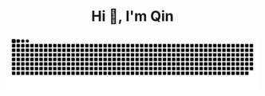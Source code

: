<h1 align="center">Hi 👋, I'm Qin</h1>
 
<p align="center"><img src="https://raw.githubusercontent.com/qxqxia/qxqxia/master/assets/github-contribution-grid-snake.svg" alt="Hello, World! (Or just a snake. (Or just use Markdown :D))" /></p>

<!--
**qxqxia/qxqxia** is a ✨ _special_ ✨ repository because its `README.md` (this file) appears on your GitHub profile.

Here are some ideas to get you started:

- 🔭 I’m currently working on ...
- 🌱 I’m currently learning ...
- 👯 I’m looking to collaborate on ...
- 🤔 I’m looking for help with ...
- 💬 Ask me about ...
- 📫 How to reach me: ...
- 😄 Pronouns: ...
- ⚡ Fun fact: ...
--
-->
